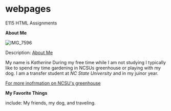 # webpages
E115 HTML Assignments
<head> <strong> About Me </strong>
	

![IMG_7596](https://user-images.githubusercontent.com/130121098/230700485-95fc1a2e-e8a6-4b15-943e-ccf8c0fb959d.JPG)

	
 <body>
  <p><p style=“color: #ff00ff; font-family: Arial;”> Description: <ins> About Me </ins>
  <p> My name is <em> Katherine </em> During my free time while I am not studying I typically like to spend my time gardening in NCSUs greenhouse or playing with my dog. I am a transfer student at <em> NC State University </em> and in my juinor year.

<a href = “https://phytotron.ncsu.edu/greenhouses/”> For more inofrmation on NCSU's greenhouse </a>	  
	  
 <head> <strong> My Favorite Things </strong> <p> include: My friends, my dog, and traveling. 
	
	
 
